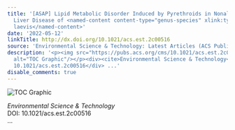 ```yaml
---
title: '[ASAP] Lipid Metabolic Disorder Induced by Pyrethroids in Nonalcoholic Fatty
  Liver Disease of <named-content content-type="genus-species" xlink:type="simple">Xenopus
  laevis</named-content>'
date: '2022-05-12'
linkTitle: http://dx.doi.org/10.1021/acs.est.2c00516
source: 'Environmental Science & Technology: Latest Articles (ACS Publications)'
description: '<p><img src="https://pubs.acs.org/cms/10.1021/acs.est.2c00516/asset/images/medium/es2c00516_0007.gif"
  alt="TOC Graphic"/></p><div><cite>Environmental Science & Technology</cite></div><div>DOI:
  10.1021/acs.est.2c00516</div> ...'
disable_comments: true
---
```

<p><img src="https://pubs.acs.org/cms/10.1021/acs.est.2c00516/asset/images/medium/es2c00516_0007.gif" alt="TOC Graphic"/></p><div><cite>Environmental Science & Technology</cite></div><div>DOI: 10.1021/acs.est.2c00516</div> ...
